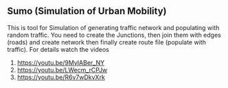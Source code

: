 ## Sumo (Simulation of Urban Mobility)

This is tool for Simulation of generating traffic network and populating with random traffic. You need to create the Junctions, then join them with edges (roads) and create network then finally create route file (populate with traffic). For details watch the videos

1.  https://youtu.be/9MyIABer_NY
2.  https://youtu.be/LWecm_rCPJw
3.  https://youtu.be/R6v7wDkvXrk
